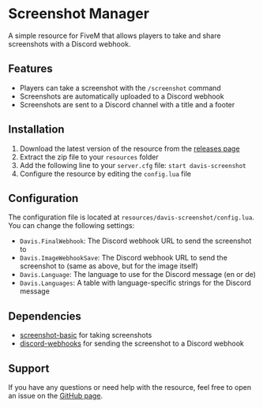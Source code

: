 # Screenshot Manager

A simple resource for FiveM that allows players to take and share screenshots with a Discord webhook.

## Features

* Players can take a screenshot with the `/screenshot` command
* Screenshots are automatically uploaded to a Discord webhook
* Screenshots are sent to a Discord channel with a title and a footer

## Installation

1. Download the latest version of the resource from the [releases page](https://github.com/atzock/davis-screenshot/releases)
2. Extract the zip file to your `resources` folder
3. Add the following line to your `server.cfg` file: `start davis-screenshot`
4. Configure the resource by editing the `config.lua` file

## Configuration

The configuration file is located at `resources/davis-screenshot/config.lua`. You can change the following settings:

* `Davis.FinalWebhook`: The Discord webhook URL to send the screenshot to
* `Davis.ImageWebhookSave`: The Discord webhook URL to send the screenshot to (same as above, but for the image itself)
* `Davis.Language`: The language to use for the Discord message (en or de)
* `Davis.Languages`: A table with language-specific strings for the Discord message

## Dependencies

* [screenshot-basic](https://github.com/atzock/screenshot-basic) for taking screenshots
* [discord-webhooks](https://github.com/atzock/discord-webhooks) for sending the screenshot to a Discord webhook

## Support

If you have any questions or need help with the resource, feel free to open an issue on the [GitHub page](https://github.com/atzock/davis-screenshot/issues).
